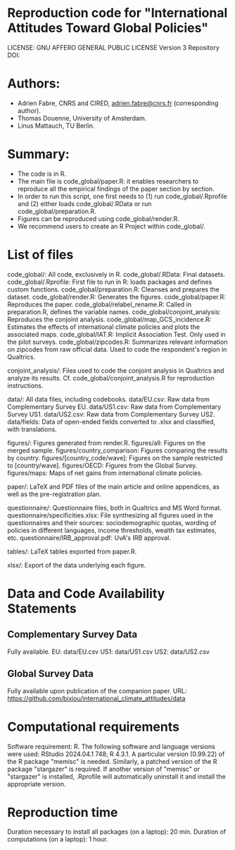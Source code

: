 # Reproduction code for "International Attitudes Toward Global Policies" 

LICENSE: GNU AFFERO GENERAL PUBLIC LICENSE Version 3
Repository DOI: 

# Authors:
- Adrien Fabre, CNRS and CIRED, adrien.fabre@cnrs.fr (corresponding author).
- Thomas Douenne, University of Amsterdam.
- Linus Mattauch, TU Berlin.

# Summary:
- The code is in R.
- The main file is code_global/paper.R: it enables researchers to reproduce all the empirical findings of the paper section by section.
- In order to run this script, one first needs to (1) run code_global/.Rprofile and (2) either loads code_global/.RData or run code_global/preparation.R.
- Figures can be reproduced using code_global/render.R.
- We recommend users to create an R Project within code_global/.

# List of files
code_global/: All code, exclusively in R.
code_global/.RData: Final datasets.
code_global/.Rprofile: First file to run in R: loads packages and defines custom functions.
code_global/preparation.R: Cleanses and prepares the dataset.
code_global/render.R: Generates the figures.
code_global/paper.R: Reproduces the paper.
code_global/relabel_rename.R: Called in preparation.R, defines the variable names.
code_global/conjoint_analysis: Reproduces the conjoint analysis.
code_global/map_GCS_incidence.R: Estimates the effects of international climate policies and plots the associated maps.
code_global/IAT.R: Implicit Association Test. Only used in the pilot surveys.
code_global/zipcodes.R: Summarizes relevant information on zipcodes from raw official data. Used to code the respondent's region in Qualtrics.

conjoint_analysis/: Files used to code the conjoint analysis in Qualtrics and analyze its results. Cf. code_global/conjoint_analysis.R for reproduction instructions.

data/: All data files, including codebooks.
data/EU.csv: Raw data from Complementary Survey EU.
data/US1.csv: Raw data from Complementary Survey US1.
data/US2.csv: Raw data from Complementary Survey US2.
data/fields: Data of open-ended fields converted to .xlsx and classified, with translations.

figures/: Figures generated from render.R.
figures/all: Figures on the merged sample.
figures/country_comparison: Figures comparing the results by country.
figures/[country_code/wave]: Figures on the sample restricted to [country/wave].
figures/OECD: Figures from the Global Survey.
figures/maps: Maps of net gains from international climate policies.

paper/: LaTeX and PDF files of the main article and online appendices, as well as the pre-registration plan.

questionnaire/: Questionnaire files, both in Qualtrics and MS Word format.
questionnaire/specificities.xlsx: File synthesizing all figures used in the questionnaires and their sources: sociodemographic quotas, wording of policies in different languages, income thresholds, wealth tax estimates, etc.
questionnaire/IRB_approval.pdf: UvA's IRB approval.

tables/: LaTeX tables exported from paper.R.

xlsx/: Export of the data underlying each figure.

# Data and Code Availability Statements
## Complementary Survey Data
Fully available. 
EU: data/EU.csv
US1: data/US1.csv
US2: data/US2.csv

## Global Survey Data
Fully available upon publication of the companion paper.
URL: https://github.com/bixiou/international_climate_attitudes/data


# Computational requirements
Software requirement: R.
The following software and language versions were used: RStudio 2024.04.1 748; R 4.3.1.
A particular version (0.99.22) of the R package "memisc" is needed. Similarly, a patched version of the R package "stargazer" is required. If another version of "memisc" or "stargazer" is installed, .Rprofile will automatically uninstall it and install the appropriate version.

# Reproduction time
Duration necessary to install all packages (on a laptop): 20 min.
Duration of computations (on a laptop): 1 hour.
